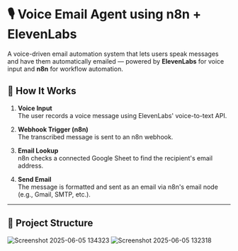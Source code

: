 # 🎙️ Voice Email Agent using n8n + ElevenLabs

A voice-driven email automation system that lets users speak messages and have them automatically emailed — powered by **ElevenLabs** for voice input and **n8n** for workflow automation.

## 🔧 How It Works

1. **Voice Input**  
   The user records a voice message using ElevenLabs' voice-to-text API.

2. **Webhook Trigger (n8n)**  
   The transcribed message is sent to an n8n webhook.

3. **Email Lookup**  
   n8n checks a connected Google Sheet to find the recipient's email address.

4. **Send Email**  
   The message is formatted and sent as an email via n8n's email node (e.g., Gmail, SMTP, etc.).

---

## 📂 Project Structure

![Screenshot 2025-06-05 134323](https://github.com/user-attachments/assets/3ef81dc7-6bcd-42ea-adcc-120d3bfbbc41)
![Screenshot 2025-06-05 132318](https://github.com/user-attachments/assets/98feabee-2639-41c5-a1cc-bdc13b27715c)
